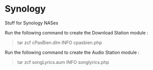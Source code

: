 Synology
========

Stuff for Synology NASes

Run the following command to create the Download Station module :
> tar zcf cPasBien.dlm INFO cpasbien.php

Run the following command to create the Audio Station module :
> tar zcf songLyrics.aum INFO songlyrics.php